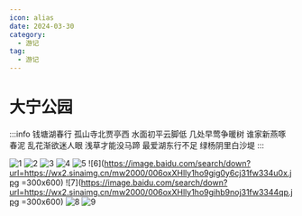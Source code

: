 ```yaml
---
icon: alias
date: 2024-03-30
category:
  - 游记
tag:
  - 游记
---
```


# 大宁公园

<!-- more -->

:::info 钱塘湖春行
孤山寺北贾亭西 水面初平云脚低
几处早莺争暖树 谁家新燕啄春泥
乱花渐欲迷人眼 浅草才能没马蹄
最爱湖东行不足 绿杨阴里白沙堤
:::

![1](https://image.baidu.com/search/down?url=https://wx2.sinaimg.cn/mw2000/006oxXHlly1ho9gi9wqtjj33341fwe81.jpg)
![2](https://image.baidu.com/search/down?url=https://wx2.sinaimg.cn/mw2000/006oxXHlly1ho9gibgnlij33341fwnpd.jpg)
![3](https://image.baidu.com/search/down?url=https://wx2.sinaimg.cn/mw2000/006oxXHlly1ho9gid5rmhj33341fwx6p.jpg)
![4](https://image.baidu.com/search/down?url=https://wx2.sinaimg.cn/mw2000/006oxXHlly1ho9gi9wqtjj33341fwe81.jpg)
![5](https://image.baidu.com/search/down?url=https://wx2.sinaimg.cn/mw2000/006oxXHlly1ho9giecto3j33341fw4qp.jpg)
![6](https://image.baidu.com/search/down?url=https://wx2.sinaimg.cn/mw2000/006oxXHlly1ho9gig0y6cj31fw334u0x.jpg =300x600)
![7](https://image.baidu.com/search/down?url=https://wx2.sinaimg.cn/mw2000/006oxXHlly1ho9gihb9noj31fw3344qp.jpg =300x600)
![8](https://image.baidu.com/search/down?url=https://wx2.sinaimg.cn/mw2000/006oxXHlly1ho9giig0l9j33341fwx5g.jpg)
![9](https://image.baidu.com/search/down?url=https://wx1.sinaimg.cn/mw2000/006oxXHlly1ho9gim3dzfj33341fwqv6.jpg)